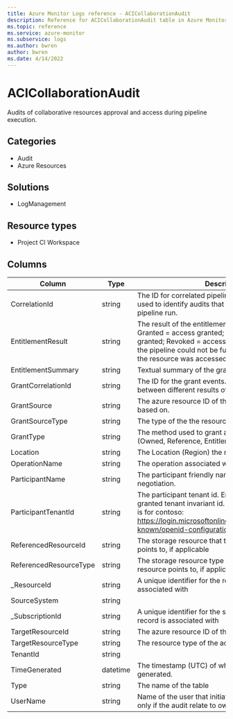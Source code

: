 ```yaml
---
title: Azure Monitor Logs reference - ACICollaborationAudit
description: Reference for ACICollaborationAudit table in Azure Monitor Logs.
ms.topic: reference
ms.service: azure-monitor
ms.subservice: logs
ms.author: bwren
author: bwren
ms.date: 4/14/2022
---
```


# ACICollaborationAudit

 Audits of collaborative resources approval and access during pipeline execution.

## Categories

- Audit
- Azure Resources
## Solutions

- LogManagement
## Resource types

- Project CI Workspace




## Columns

| Column | Type | Description |
| --- | --- | --- |
| CorrelationId | string | The ID for correlated pipeline run events. Can be used to identify audits that belong to the same pipeline run. |
| EntitlementResult | string | The result of the entitlement evaluation. Options are: Granted = access granted; Denied = access was not granted; Revoked = accessed was revoked because the pipeline could not be fully approved; Actualized = the resource was accessed by the pipeline run. |
| EntitlementSummary | string | Textual summary of the granted access. |
| GrantCorrelationId | string | The ID for the grant events. Can be used to correlate between different results of the same grant. |
| GrantSource | string | The azure resource ID of the resource the grant is based on. |
| GrantSourceType | string | The type of the the resource the grant is based on. |
| GrantType | string | The method used to grant access to the resource (Owned, Reference, Entitlement). |
| Location | string | The Location (Region) the resource was accessed in. |
| OperationName | string | The operation associated with audit record. |
| ParticipantName | string | The participant friendly name as used in the contract negotiation. |
| ParticipantTenantId | string | The participant tenant id. Enable query by the granted tenant invariant id. Example of retrieving this is for contoso: https://login.microsoftonline.com/contoso.com/.well-known/openid-configuration |
| ReferencedResourceId | string | The storage resource that the accessed CI resource points to, if applicable |
| ReferencedResourceType | string | The storage resource type that the accessed CI resource points to, if applicable. |
| _ResourceId | string | A unique identifier for the resource that the record is associated with |
| SourceSystem | string |  |
| _SubscriptionId | string | A unique identifier for the subscription that the record is associated with |
| TargetResourceId | string | The azure resource ID of the accessed resource. |
| TargetResourceType | string | The resource type of the accessed resource. |
| TenantId | string |  |
| TimeGenerated | datetime | The timestamp (UTC) of when the audit was generated. |
| Type | string | The name of the table |
| UserName | string | Name of the user that initiated the pipeline. Available only if the audit relate to owned resource |
